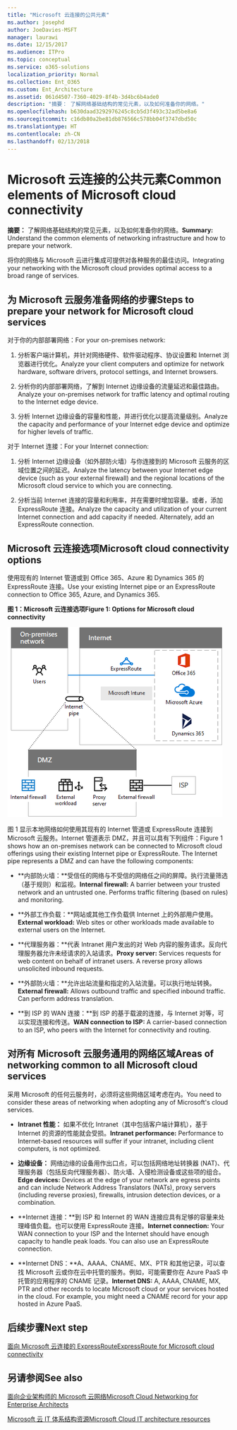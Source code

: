 ```yaml
---
title: "Microsoft 云连接的公共元素"
ms.author: josephd
author: JoeDavies-MSFT
manager: laurawi
ms.date: 12/15/2017
ms.audience: ITPro
ms.topic: conceptual
ms.service: o365-solutions
localization_priority: Normal
ms.collection: Ent_O365
ms.custom: Ent_Architecture
ms.assetid: 061d4507-7360-4029-8f4b-3d4bc6b4ade0
description: "摘要： 了解网络基础结构的常见元素，以及如何准备你的网络。"
ms.openlocfilehash: b630daad3292976245c8cb5d3f493c32ad5be8a6
ms.sourcegitcommit: c16db80a2be81db876566c578bb04f3747dbd50c
ms.translationtype: HT
ms.contentlocale: zh-CN
ms.lasthandoff: 02/13/2018
---
```

# <a name="common-elements-of-microsoft-cloud-connectivity"></a><span data-ttu-id="0570c-103">Microsoft 云连接的公共元素</span><span class="sxs-lookup"><span data-stu-id="0570c-103">Common elements of Microsoft cloud connectivity</span></span>

 <span data-ttu-id="0570c-104">**摘要：** 了解网络基础结构的常见元素，以及如何准备你的网络。</span><span class="sxs-lookup"><span data-stu-id="0570c-104">**Summary:** Understand the common elements of networking infrastructure and how to prepare your network.</span></span>
  
<span data-ttu-id="0570c-105">将你的网络与 Microsoft 云进行集成可提供对各种服务的最佳访问。</span><span class="sxs-lookup"><span data-stu-id="0570c-105">Integrating your networking with the Microsoft cloud provides optimal access to a broad range of services.</span></span>
  
## <a name="steps-to-prepare-your-network-for-microsoft-cloud-services"></a><span data-ttu-id="0570c-106">为 Microsoft 云服务准备网络的步骤</span><span class="sxs-lookup"><span data-stu-id="0570c-106">Steps to prepare your network for Microsoft cloud services</span></span>
<span data-ttu-id="0570c-107"><a name="steps"> </a></span><span class="sxs-lookup"><span data-stu-id="0570c-107"><a name="steps"> </a></span></span>

<span data-ttu-id="0570c-108">对于你的内部部署网络：</span><span class="sxs-lookup"><span data-stu-id="0570c-108">For your on-premises network:</span></span>
  
1. <span data-ttu-id="0570c-109">分析客户端计算机，并针对网络硬件、软件驱动程序、协议设置和 Internet 浏览器进行优化。</span><span class="sxs-lookup"><span data-stu-id="0570c-109">Analyze your client computers and optimize for network hardware, software drivers, protocol settings, and Internet browsers.</span></span>
    
2. <span data-ttu-id="0570c-110">分析你的内部部署网络，了解到 Internet 边缘设备的流量延迟和最佳路由。</span><span class="sxs-lookup"><span data-stu-id="0570c-110">Analyze your on-premises network for traffic latency and optimal routing to the Internet edge device.</span></span>
    
3. <span data-ttu-id="0570c-111">分析 Internet 边缘设备的容量和性能，并进行优化以提高流量级别。</span><span class="sxs-lookup"><span data-stu-id="0570c-111">Analyze the capacity and performance of your Internet edge device and optimize for higher levels of traffic.</span></span>
    
<span data-ttu-id="0570c-112">对于 Internet 连接：</span><span class="sxs-lookup"><span data-stu-id="0570c-112">For your Internet connection:</span></span>
  
1. <span data-ttu-id="0570c-113">分析 Internet 边缘设备（如外部防火墙）与你连接到的 Microsoft 云服务的区域位置之间的延迟。</span><span class="sxs-lookup"><span data-stu-id="0570c-113">Analyze the latency between your Internet edge device (such as your external firewall) and the regional locations of the Microsoft cloud service to which you are connecting.</span></span>
    
2. <span data-ttu-id="0570c-p101">分析当前 Internet 连接的容量和利用率，并在需要时增加容量。或者，添加 ExpressRoute 连接。</span><span class="sxs-lookup"><span data-stu-id="0570c-p101">Analyze the capacity and utilization of your current Internet connection and add capacity if needed. Alternately, add an ExpressRoute connection.</span></span>
    
## <a name="microsoft-cloud-connectivity-options"></a><span data-ttu-id="0570c-116">Microsoft 云连接选项</span><span class="sxs-lookup"><span data-stu-id="0570c-116">Microsoft cloud connectivity options</span></span>
<span data-ttu-id="0570c-117"><a name="steps"> </a></span><span class="sxs-lookup"><span data-stu-id="0570c-117"><a name="steps"> </a></span></span>

<span data-ttu-id="0570c-118">使用现有的 Internet 管道或到 Office 365、Azure 和 Dynamics 365 的 ExpressRoute 连接。</span><span class="sxs-lookup"><span data-stu-id="0570c-118">Use your existing Internet pipe or an ExpressRoute connection to Office 365, Azure, and Dynamics 365.</span></span>
  
<span data-ttu-id="0570c-119">**图 1：Microsoft 云连接选项**</span><span class="sxs-lookup"><span data-stu-id="0570c-119">**Figure 1: Options for Microsoft cloud connectivity**</span></span>

![图 1：Microsoft 云连接选项](images/Network_Poster/CommonElements.png)

  
<span data-ttu-id="0570c-p102">图 1 显示本地网络如何使用其现有的 Internet 管道或 ExpressRoute 连接到 Microsoft 云服务。Internet 管道表示 DMZ，并且可以具有下列组件：</span><span class="sxs-lookup"><span data-stu-id="0570c-p102">Figure 1 shows how an on-premises network can be connected to Microsoft cloud offerings using their existing Internet pipe or ExpressRoute. The Internet pipe represents a DMZ and can have the following components:</span></span>
  
- <span data-ttu-id="0570c-p103">**内部防火墙：**受信任的网络与不受信的网络任之间的屏障。执行流量筛选（基于规则）和监视。</span><span class="sxs-lookup"><span data-stu-id="0570c-p103">**Internal firewall:** A barrier between your trusted network and an untrusted one. Performs traffic filtering (based on rules) and monitoring.</span></span>
    
- <span data-ttu-id="0570c-125">**外部工作负载：**网站或其他工作负载供 Internet 上的外部用户使用。</span><span class="sxs-lookup"><span data-stu-id="0570c-125">**External workload:** Web sites or other workloads made available to external users on the Internet.</span></span>
    
- <span data-ttu-id="0570c-p104">**代理服务器：**代表 Intranet 用户发出的对 Web 内容的服务请求。反向代理服务器允许未经请求的入站请求。</span><span class="sxs-lookup"><span data-stu-id="0570c-p104">**Proxy server:** Services requests for web content on behalf of intranet users. A reverse proxy allows unsolicited inbound requests.</span></span>
    
- <span data-ttu-id="0570c-p105">**外部防火墙：**允许出站流量和指定的入站流量。可以执行地址转换。</span><span class="sxs-lookup"><span data-stu-id="0570c-p105">**External firewall:** Allows outbound traffic and specified inbound traffic. Can perform address translation.</span></span>
    
- <span data-ttu-id="0570c-130">**到 ISP 的 WAN 连接：**到 ISP 的基于载波的连接，与 Internet 对等，可以实现连接和传送。</span><span class="sxs-lookup"><span data-stu-id="0570c-130">**WAN connection to ISP:** A carrier-based connection to an ISP, who peers with the Internet for connectivity and routing.</span></span>
    
## <a name="areas-of-networking-common-to-all-microsoft-cloud-services"></a><span data-ttu-id="0570c-131">对所有 Microsoft 云服务通用的网络区域</span><span class="sxs-lookup"><span data-stu-id="0570c-131">Areas of networking common to all Microsoft cloud services</span></span>
<span data-ttu-id="0570c-132"><a name="steps"> </a></span><span class="sxs-lookup"><span data-stu-id="0570c-132"><a name="steps"> </a></span></span>

<span data-ttu-id="0570c-133">采用 Microsoft 的任何云服务时，必须将这些网络区域考虑在内。</span><span class="sxs-lookup"><span data-stu-id="0570c-133">You need to consider these areas of networking when adopting any of Microsoft's cloud services.</span></span>
  
- <span data-ttu-id="0570c-134">**Intranet 性能：** 如果不优化 Intranet（其中包括客户端计算机），基于 Internet 的资源的性能就会受损。</span><span class="sxs-lookup"><span data-stu-id="0570c-134">**Intranet performance:** Performance to Internet-based resources will suffer if your intranet, including client computers, is not optimized.</span></span>
    
- <span data-ttu-id="0570c-135">**边缘设备：** 网络边缘的设备用作出口点，可以包括网络地址转换器 (NAT)、代理服务器（包括反向代理服务器）、防火墙、入侵检测设备或这些项的组合。</span><span class="sxs-lookup"><span data-stu-id="0570c-135">**Edge devices:** Devices at the edge of your network are egress points and can include Network Address Translators (NATs), proxy servers (including reverse proxies), firewalls, intrusion detection devices, or a combination.</span></span>
    
- <span data-ttu-id="0570c-p106">**Internet 连接：**到 ISP 和 Internet 的 WAN 连接应具有足够的容量来处理峰值负载。也可以使用 ExpressRoute 连接。</span><span class="sxs-lookup"><span data-stu-id="0570c-p106">**Internet connection:** Your WAN connection to your ISP and the Internet should have enough capacity to handle peak loads. You can also use an ExpressRoute connection.</span></span>
    
- <span data-ttu-id="0570c-p107">**Internet DNS：**A、AAAA、CNAME、MX、PTR 和其他记录，可以查找 Microsoft 云或你在云中托管的服务。例如，可能需要你在 Azure PaaS 中托管的应用程序的 CNAME 记录。</span><span class="sxs-lookup"><span data-stu-id="0570c-p107">**Internet DNS:** A, AAAA, CNAME, MX, PTR and other records to locate Microsoft cloud or your services hosted in the cloud. For example, you might need a CNAME record for your app hosted in Azure PaaS.</span></span>
    

## <a name="next-step"></a><span data-ttu-id="0570c-140">后续步骤</span><span class="sxs-lookup"><span data-stu-id="0570c-140">Next step</span></span>

[<span data-ttu-id="0570c-141">面向 Microsoft 云连接的 ExpressRoute</span><span class="sxs-lookup"><span data-stu-id="0570c-141">ExpressRoute for Microsoft cloud connectivity</span></span>](expressroute-for-microsoft-cloud-connectivity.md)

## <a name="see-also"></a><span data-ttu-id="0570c-142">另请参阅</span><span class="sxs-lookup"><span data-stu-id="0570c-142">See also</span></span>

<span data-ttu-id="0570c-143"><a name="steps"> </a></span><span class="sxs-lookup"><span data-stu-id="0570c-143"><a name="steps"> </a></span></span>

[<span data-ttu-id="0570c-144">面向企业架构师的 Microsoft 云网络</span><span class="sxs-lookup"><span data-stu-id="0570c-144">Microsoft Cloud Networking for Enterprise Architects</span></span>](microsoft-cloud-networking-for-enterprise-architects.md)
  
[<span data-ttu-id="0570c-145">Microsoft 云 IT 体系结构资源</span><span class="sxs-lookup"><span data-stu-id="0570c-145">Microsoft Cloud IT architecture resources</span></span>](microsoft-cloud-it-architecture-resources.md)


